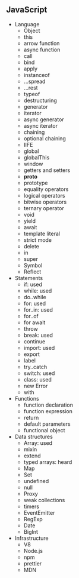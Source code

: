 ## JavaScript

- Language
  - Object
  - this
  - arrow function
  - async function
  - call
  - bind
  - apply
  - instanceof
  - ...spread
  - ...rest
  - typeof
  - destructuring
  - generator
  - iterator
  - async generator
  - async iterator
  - chaining
  - optional chaining
  - IIFE
  - global
  - globalThis
  - window
  - getters and setters
  - __proto__
  - prototype
  - equality operators
  - logical operators
  - bitwise operators
  - ternary operator
  - void
  - yield
  - await
  - template literal
  - strict mode
  - delete
  - in
  - super
  - Symbol
  - Reflect
- Statements
  - if: used
  - while: used
  - do..while
  - for: used
  - for..in: used
  - for..of
  - for await
  - throw
  - break: used
  - continue
  - import: used
  - export
  - label
  - try..catch
  - switch: used
  - class: used
  - new Error
  - with
- Functions
  - function declaration
  - function expression
  - return
  - default parameters
  - functional object
- Data structures
  - Array: used
  - mixin
  - extend
  - typed arrays: heard
  - Map
  - Set
  - undefined
  - null
  - Proxy
  - weak collections
  - timers
  - EventEmitter
  - RegExp
  - Date
  - BigInt
- Infrastructure
  - V8
  - Node.js
  - npm
  - prettier
  - MDN
